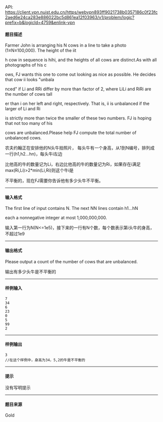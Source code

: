 API: https://client.vpn.nuist.edu.cn/https/webvpn893ff9021738b0357186c0f23fc2aed6e24ca283e886022bc5d861ea12f03963/v1/problem/logic?prefix=b&logicId=4759&enlink-vpn

#### 题目描述

Farmer John is arranging his N cows in a line to take a photo (1≤N≤100,000). The height of the iit

h cow in sequence is hihi, and the heights of all cows are distinct.As with all photographs of his c

ows, FJ wants this one to come out looking as nice as possible. He decides that cow ii looks "unbala

nced" if Li and RRi differ by more than factor of 2, where LiLi and RiRi are the number of cows tall

er than i on her left and right, respectively. That is, ii is unbalanced if the larger of Li and Ri 

is strictly more than twice the smaller of these two numbers. FJ is hoping that not too many of his 

cows are unbalanced.Please help FJ compute the total number of unbalanced cows.

农夫约翰正在安排他的N头牛拍照片， 每头牛有一个身高，从1到N编号，排列成一行(h1,h2...hn)，每头牛i左边

比他高的牛的数量记为Li，右边比他高的牛的数量记为Ri，如果存在i满足max(Ri,Li)>2\*min(Li,Ri)则这个牛i是

不平衡的，现在FJ需要你告诉他有多少头牛不平衡。

---

#### 输入格式

The first line of input contains N. The next NN lines contain h1…hN

each a nonnegative integer at most 1,000,000,000.

输入第一行为N(N<=1e5)，接下来的一行有N个数，每个数表示第i头牛的身高，不超过1e9

---

#### 输出格式

Please output a count of the number of cows that are unbalanced.

输出有多少头牛是不平衡的

---

#### 样例输入
```
7
34
6
23
0
5
99
2
```

---

#### 样例输出
```
3
//在这个样例中，身高为34，5,2的牛是不平衡的
```

---

#### 提示

没有写明提示

---

#### 题目来源

Gold